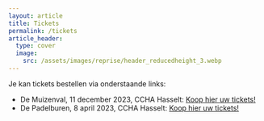 ```yaml
---
layout: article
title: Tickets
permalink: /tickets
article_header:
  type: cover
  image:
    src: /assets/images/reprise/header_reducedheight_3.webp
---
```


Je kan tickets bestellen via onderstaande links:
- De Muizenval, 11 december 2023, CCHA Hasselt: [Koop hier uw tickets!](https://tickets.roodfluweel.be/reprise/Show/SeatSelection/d3dbdd2c-7dda-4ac3-ab40-dc3960cd4642)
- De Padelburen, 8 april 2023, CCHA Hasselt: [Koop hier uw tickets!](https://tickets.roodfluweel.be/reprise/Show/SeatSelection/325331ab-e3b2-418a-8f83-edaf1d080da2)
